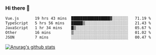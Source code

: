 ### Hi there 👋



<!--
**webB1an/webB1an** is a ✨ _special_ ✨ repository because its `README.md` (this file) appears on your GitHub profile.

Here are some ideas to get you started:

- 🔭 I’m currently working on ...
- 🌱 I’m currently learning ...
- 👯 I’m looking to collaborate on ...
- 🤔 I’m looking for help with ...
- 💬 Ask me about ...
- 📫 How to reach me: ...
- 😄 Pronouns: ...
- ⚡ Fun fact: ...
-->

<!--START_SECTION:waka-->

```txt
Vue.js       19 hrs 43 mins  █████████████████▓░░░░░░░   71.19 %
TypeScript   5 hrs 56 mins   █████▒░░░░░░░░░░░░░░░░░░░   21.43 %
JavaScript   1 hr 34 mins    █▒░░░░░░░░░░░░░░░░░░░░░░░   05.67 %
Other        16 mins         ▒░░░░░░░░░░░░░░░░░░░░░░░░   01.02 %
JSON         7 mins          ░░░░░░░░░░░░░░░░░░░░░░░░░   00.47 %
```

<!--END_SECTION:waka-->


[![Anurag's github stats](https://github-readme-stats.vercel.app/api?username=webB1an&show_icons=true&theme=radical)](https://github.com/anuraghazra/github-readme-stats)

